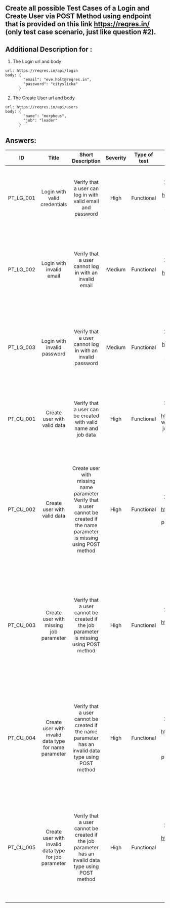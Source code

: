 ## Create all possible Test Cases of a Login and Create User via POST Method using endpoint that is provided on this link https://reqres.in/ (only test case scenario, just like question #2).

## Additional Description for :

1. The Login url and body

```
url: https://reqres.in/api/login
body: {
        "email": "eve.holt@reqres.in",
        "password": "cityslicka"
      }
```

2. The Create User url and body

```
url: https://reqres.in/api/users
body: {
        "name": "morpheus",
        "job": "leader"
      }
```

## Answers:

|    ID     |                         Title                         |                                                        Short Description                                                        | Severity | Type of test |                                                                      Steps                                                                      |                       Test Data                       |                                                              Expected Results                                                               |                   Note                   |
| :-------: | :---------------------------------------------------: | :-----------------------------------------------------------------------------------------------------------------------------: | :------: | :----------: | :---------------------------------------------------------------------------------------------------------------------------------------------: | :---------------------------------------------------: | :-----------------------------------------------------------------------------------------------------------------------------------------: | :--------------------------------------: |
| PT_LG_001 |             Login with valid credentials              |                                   Verify that a user can log in with valid email and password                                   |   High   |  Functional  |                  1. Send a POST request to https://reqres.in/api/login with email: eve.holt@reqres.in and password: cityslicka                  |    Email: eve.holt@reqres.in, Password: cityslicka    |                              1. Status code 200 is returned.<br> 2. A token is returned in the response body.                               |                    -                     |
| PT_LG_002 |               Login with invalid email                |                                     Verify that a user cannot log in with an invalid email                                      |  Medium  |  Functional  |                                  1. Send a POST request to https://reqres.in/api/login with an invalid email.                                   |         Email: abc@xyz, Password: cityslicka          |                          1. Status code 400 is returned.<br> 2. An error message is returned in the response body.                          | body message: "error": "user not found"  |
| PT_LG_003 |              Login with invalid password              |                                    Verify that a user cannot log in with an invalid password                                    |  Medium  |  Functional  |                  1. Send a POST request to https://reqres.in/api/login with email: eve.holt@reqres.in and an invalid password.                  | Email: eve.holt@reqres.in, Password: invalid password |                          1. Status code 400 is returned.<br> 2. An error message is returned in the response body.                          | body message: "error": "user not found"  |
| PT_CU_001 |              Create user with valid data              |                                 Verify that a user can be created with valid name and job data                                  |   High   |  Functional  |                 1. Send a POST request to https://reqres.in/api/users with name: morpheus and job: leader in the request body.                  |              Name: morpheus, Job: leader              |                             1. Status code 201 is returned. <br>2. User data is returned in the response body.                              |                    -                     |
| PT_CU_002 |              Create user with valid data              | Create user with missing name parameter Verify that a user cannot be created if the name parameter is missing using POST method |   High   |  Functional  |                       1. Send a POST request to https://reqres.in/api/users endpoint with job parameter set to "leader".                        |                     job: "leader"                     |    1. A 400 Bad Request response code is returned. <br>2. An error message "name parameter is missing" is returned in the response body.    | A 201 Created response code is returned. |
| PT_CU_003 |        Create user with missing job parameter         |                     Verify that a user cannot be created if the job parameter is missing using POST method                      |   High   |  Functional  |                      1. Send a POST request to https://reqres.in/api/users endpoint with name parameter set to "morpheus".                      |                   name: "morpheus"                    |    1. A 400 Bad Request response code is returned. <br>2. An error message "job parameter is missing" is returned in the response body.     | A 201 Created response code is returned. |
| PT_CU_004 | Create user with invalid data type for name parameter |              Verify that a user cannot be created if the name parameter has an invalid data type using POST method              |   High   |  Functional  |  1. Send a POST request to https://reqres.in/api/users endpoint with name parameter set to an integer value and job parameter set to "leader".  |               name: 123, job: "leader"                | 1. A 400 Bad Request response code is returned. <br>2. An error message "name parameter must be a string" is returned in the response body. | A 201 Created response code is returned. |
| PT_CU_005 | Create user with invalid data type for job parameter  |              Verify that a user cannot be created if the job parameter has an invalid data type using POST method               |   High   |  Functional  | 1. Send a POST request to https://reqres.in/api/users endpoint with name parameter set to "morpheus" and job parameter set to an integer value. |              name: "morpheus", job: 123               | 1. A 400 Bad Request response code is returned.<br> 2. An error message "job parameter must be a string" is returned in the response body.  | A 201 Created response code is returned. |
